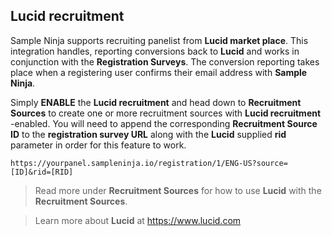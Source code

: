 ## Lucid recruitment

Sample Ninja supports recruiting panelist from **Lucid market place**. This integration handles, reporting conversions back to **Lucid** and works in conjunction with the **Registration Surveys**. The conversion reporting takes place when a registering user confirms their email address with **Sample Ninja**.

Simply **ENABLE** the **Lucid recruitment** and head down to **Recruitment Sources** to create one or more recruitment sources with **Lucid recruitment** -enabled. You will need to append the corresponding **Recruitment Source ID** to the **registration survey URL** along with the **Lucid** supplied **rid** parameter in order for this feature to work.

```
https://yourpanel.sampleninja.io/registration/1/ENG-US?source=[ID]&rid=[RID]
```

> Read more under **Recruitment Sources** for how to use **Lucid** with the **Recruitment Sources**.

> Learn more about **Lucid** at https://www.lucid.com
